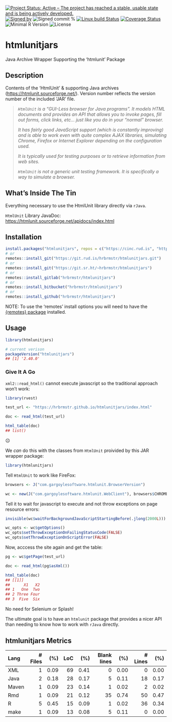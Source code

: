 
[![Project Status: Active – The project has reached a stable, usable
state and is being actively
developed.](https://www.repostatus.org/badges/latest/active.svg)](https://www.repostatus.org/#active)
[![Signed
by](https://img.shields.io/badge/Keybase-Verified-brightgreen.svg)](https://keybase.io/hrbrmstr)
![Signed commit
%](https://img.shields.io/badge/Signed_Commits-100%25-lightgrey.svg)
[![Linux build
Status](https://travis-ci.org/hrbrmstr/htmlunitjars.svg?branch=master)](https://travis-ci.org/hrbrmstr/htmlunitjars)
[![Coverage
Status](https://codecov.io/gh/hrbrmstr/htmlunitjars/branch/master/graph/badge.svg)](https://codecov.io/gh/hrbrmstr/htmlunitjars)
![Minimal R
Version](https://img.shields.io/badge/R%3E%3D-3.2.0-blue.svg)
![License](https://img.shields.io/badge/License-Apache-blue.svg)

# htmlunitjars

Java Archive Wrapper Supporting the ‘htmlunit’ Package

## Description

Contents of the ‘HtmlUnit’ & supporting Java archives
(<https://htmlunit.sourceforge.net/>). Version number reflects the
version number of the included ‘JAR’ file.

> *`HtmlUnit` is a “GUI-Less browser for Java programs”. It models HTML
> documents and provides an API that allows you to invoke pages, fill
> out forms, click links, etc… just like you do in your “normal”
> browser.*
> 
> *It has fairly good JavaScript support (which is constantly improving)
> and is able to work even with quite complex AJAX libraries, simulating
> Chrome, Firefox or Internet Explorer depending on the configuration
> used.*
> 
> *It is typically used for testing purposes or to retrieve information
> from web sites.*
> 
> *`HtmlUnit` is not a generic unit testing framework. It is
> specifically a way to simulate a browser.*

## What’s Inside The Tin

Everything necessary to use the HtmlUnit library directly via `rJava`.

`HtmlUnit` Library JavaDoc:
<https://htmlunit.sourceforge.net/apidocs/index.html>

## Installation

``` r
install.packages("htmlunitjars", repos = c("https://cinc.rud.is", "https://cloud.r-project.org/"))
# or
remotes::install_git("https://git.rud.is/hrbrmstr/htmlunitjars.git")
# or
remotes::install_git("https://git.sr.ht/~hrbrmstr/htmlunitjars")
# or
remotes::install_gitlab("hrbrmstr/htmlunitjars")
# or
remotes::install_bitbucket("hrbrmstr/htmlunitjars")
# or
remotes::install_github("hrbrmstr/htmlunitjars")
```

NOTE: To use the ‘remotes’ install options you will need to have the
[{remotes} package](https://github.com/r-lib/remotes) installed.

## Usage

``` r
library(htmlunitjars)

# current verison
packageVersion("htmlunitjars")
## [1] '2.40.0'
```

### Give It A Go

`xml2::read_html()` cannot execute javascript so the traditional
approach won’t work:

``` r
library(rvest)

test_url <- "https://hrbrmstr.github.io/htmlunitjars/index.html"

doc <- read_html(test_url)

html_table(doc)
## list()
```

☹️

We *can* do this with the classes from `HtmlUnit` proivided by this JAR
wrapper package:

``` r
library(htmlunitjars)
```

Tell `HtmlUnit` to work like FireFox:

``` r
browsers <- J("com.gargoylesoftware.htmlunit.BrowserVersion")

wc <- new(J("com.gargoylesoftware.htmlunit.WebClient"), browsers$CHROME)
```

Tell it to wait for javascript to execute and not throw exceptions on
page resource errors:

``` r
invisible(wc$waitForBackgroundJavaScriptStartingBefore(.jlong(2000L)))

wc_opts <- wc$getOptions()
wc_opts$setThrowExceptionOnFailingStatusCode(FALSE)
wc_opts$setThrowExceptionOnScriptError(FALSE)
```

Now, acccess the site again and get the table:

``` r
pg <- wc$getPage(test_url)

doc <- read_html(pg$asXml())

html_table(doc)
## [[1]]
##      X1   X2
## 1   One  Two
## 2 Three Four
## 3  Five  Six
```

No need for Selenium or Splash\!

The ultimate goal is to have an `htmlunit` package that provides a nicer
API than needing to know how to work with `rJava` directly.

## htmlunitjars Metrics

| Lang  | \# Files |  (%) | LoC |  (%) | Blank lines |  (%) | \# Lines |  (%) |
| :---- | -------: | ---: | --: | ---: | ----------: | ---: | -------: | ---: |
| XML   |        1 | 0.09 |  69 | 0.41 |           0 | 0.00 |        0 | 0.00 |
| Java  |        2 | 0.18 |  28 | 0.17 |           5 | 0.11 |       18 | 0.17 |
| Maven |        1 | 0.09 |  23 | 0.14 |           1 | 0.02 |        2 | 0.02 |
| Rmd   |        1 | 0.09 |  21 | 0.12 |          35 | 0.74 |       50 | 0.47 |
| R     |        5 | 0.45 |  15 | 0.09 |           1 | 0.02 |       36 | 0.34 |
| make  |        1 | 0.09 |  13 | 0.08 |           5 | 0.11 |        0 | 0.00 |
